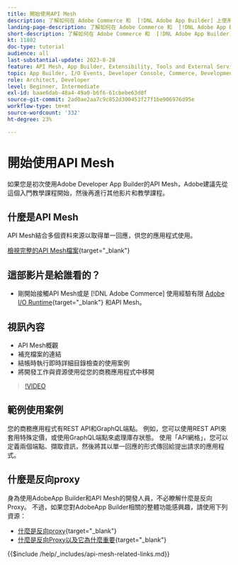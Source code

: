 ```yaml
---
title: 開始使用API Mesh
description: 了解如何在 Adobe Commerce 和  [!DNL Adobe App Builder] 上使用 API Mesh。了解如何安裝 Adobe App Builder、處理專案、建立 GraphQL 反向 Proxy 等。
landing-page-description: 了解如何在 Adobe Commerce 和  [!DNL Adobe App Builder] 上使用 API Mesh。了解如何安裝 Adobe IO、處理專案、建立 GraphQL 反向 Proxy 等。
short-description: 了解如何在 Adobe Commerce 和  [!DNL Adobe App Builder] 上使用 API Mesh。了解如何安裝 Adobe IO、處理專案、建立 GraphQL 反向 Proxy 等。
kt: 11802
doc-type: tutorial
audience: all
last-substantial-update: 2023-8-28
feature: API Mesh, App Builder, Extensibility, Tools and External Services, Backend Development
topic: App Builder, I/O Events, Developer Console, Commerce, Development, Integrations
role: Architect, Developer
level: Beginner, Intermediate
exl-id: baae6dab-48a4-49a0-b6f6-61cbebe63d0f
source-git-commit: 2ad0ae2aa7c9c852d300453f27f1be906976d95e
workflow-type: tm+mt
source-wordcount: '332'
ht-degree: 23%

---
```


# 開始使用API Mesh

如果您是初次使用Adobe Developer App Builder的API Mesh，Adobe建議先從這個入門教學課程開始，然後再進行其他影片和教學課程。

## 什麼是API Mesh

API Mesh結合多個資料來源以取得單一回應，供您的應用程式使用。

[檢視完整的API Mesh檔案](https://developer.adobe.com/graphql-mesh-gateway/gateway/overview/){target="_blank"}

## 這部影片是給誰看的？

* 剛開始接觸API Mesh或是 [!DNL Adobe Commerce] 使用經驗有限 [Adobe I/O Runtime](https://developer.adobe.com/runtime/docs/guides/overview/){target="_blank"} 和API Mesh。

## 視訊內容

* API Mesh概觀
* 補充檔案的連結
* 結帳時執行即時詳細目錄檢查的使用案例
* 將開發工作與資源使用從您的商務應用程式中移開

>[!VIDEO](https://video.tv.adobe.com/v/3417534?quality=12&learn=on)

## 範例使用案例

您的商務應用程式有REST API和GraphQL端點。 例如，您可以使用REST API來套用特殊定價，或使用GraphQL端點來處理庫存狀態。 使用「API網格」，您可以定義兩個端點、擷取資訊，然後將其以單一回應的形式傳回給提出請求的應用程式。

## 什麼是反向proxy

身為使用AdobeApp Builder和API Mesh的開發人員，不必瞭解什麼是反向Proxy。 不過，如果您對AdobeApp Builder相關的整體功能感興趣，請使用下列資源：

* [什麼是反向proxy](https://www.imperva.com/learn/performance/reverse-proxy/){target="_blank"}
* [什麼是反向Proxy以及它為什麼重要](https://blog.hubspot.com/website/reverse-proxy){target="_blank"}

{{$include /help/_includes/api-mesh-related-links.md}}
